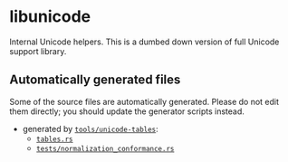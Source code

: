 libunicode
==========

Internal Unicode helpers. This is a dumbed down version of full Unicode support
library.

## Automatically generated files

Some of the source files are automatically generated. Please do not edit them
directly; you should update the generator scripts instead.

 - generated by [`tools/unicode-tables`](/tools/unicode-tables):
    * [`tables.rs`](tables.rs)
    * [`tests/normalization_conformance.rs`](tests/normalization_conformance.rs)
